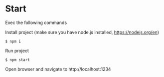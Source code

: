 # Start

Exec the following commands

Install project (make sure you have node.js installed, https://nodejs.org/en)

```$ npm i```

Run project

```$ npm start```

Open browser and navigate to http://localhost:1234

